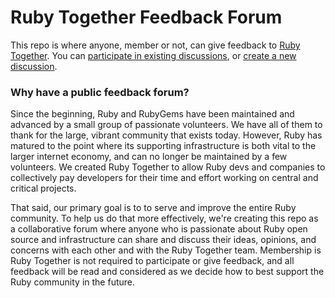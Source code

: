 # Ruby Together Feedback Forum

This repo is where anyone, member or not, can give feedback to [Ruby Together](https://rubytogether.org). You can [participate in existing discussions](https://github.com/rubytogether/feedback/issues), or [create a new discussion](https://github.com/rubytogether/feedback/issues/new).

### Why have a public feedback forum?

Since the beginning, Ruby and RubyGems have been maintained and advanced by a small group of passionate volunteers. We have all of them to thank for the large, vibrant community that exists today. However, Ruby has matured to the point where its supporting infrastructure is both vital to the larger internet economy, and can no longer be maintained by a few volunteers. We created Ruby Together to allow Ruby devs and companies to collectively pay developers for their time and effort working on central and critical projects.

That said, our primary goal is to to serve and improve the entire Ruby community. To help us do that more effectively, we're creating this repo as a collaborative forum where anyone who is passionate about Ruby open source and infrastructure can share and discuss their ideas, opinions, and concerns with each other and with the Ruby Together team. Membership is Ruby Together is not required to participate or give feedback, and all feedback will be read and considered as we decide how to best support the Ruby community in the future.
